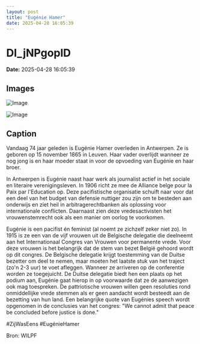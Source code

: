 ```yaml
---
layout: post
title: "Eugénie Hamer"
date: 2025-04-28 16:05:39
---
```


# DI_jNPgoplD

**Date:** 2025-04-28 16:05:39

## Images

![Image](/zij.was.eens/images/DI_jNPgoplD_0.webp)

![Image](/zij.was.eens/images/DI_jNPgoplD_1.webp)

## Caption

Vandaag 74 jaar geleden is Eugénie Hamer overleden in Antwerpen. Ze is geboren op 15 november 1865 in Leuven. Haar vader overlijdt wanneer ze nog jong is en haar moeder staat in voor de opvoeding van Eugénie en haar broer. 

In Antwerpen is Eugénie naast haar werk als journalist actief in het sociale en literaire verenigingsleven. In 1906 richt ze mee de Alliance belge pour la Paix par l'Education op. Deze pacifistische organisatie schuift naar voor dat een deel van het budget van defensie nuttiger zou zijn om te besteden aan onderwijs en ziet heil in arbitragerechtbanken als oplossing voor internationale conflicten. Daarnaast zien deze vredesactivisten het vrouwenstemrecht ook als een manier om oorlog te voorkomen.

Eugénie is een pacifist én feminist (al noemt ze zichzelf zeker niet zo). In 1915 is ze een van de vijf vrouwen uit de Belgische delegatie die deelneemt aan het Internationaal Congres van Vrouwen voor permanente vrede. Voor deze vrouwen is het belangrijk dat de stem van bezet België gehoord wordt op dit congres. De Belgische delegatie krijgt toestemming van de Duitse bezetter om deel te nemen, maar moeten het laatste stuk van het traject (zo'n 2-3 uur) te voet afleggen. Wanneer ze arriveren op de conferentie worden ze toegejuicht. De Duitse delegatie biedt hen een plaats op het podium aan, Eugénie gaat hierop in op voorwaarde dat ze de aanwezigen ook mag toespreken. De pattriotische vrouwen willen geen resoluties rond onmiddellijke vrede stemmen als er geen aandacht wordt besteedt aan de bezetting van hun land. Een belangrijke quote van Eugénies speech wordt opgenomen in de conclusies van het congres: "We cannot admit that peace be concluded before justice is done."

#ZijWasEens #EugénieHamer

Bron: WILPF

